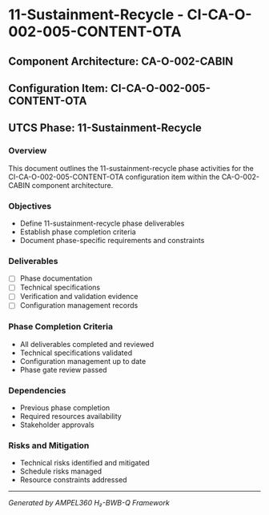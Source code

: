 # 11-Sustainment-Recycle - CI-CA-O-002-005-CONTENT-OTA

## Component Architecture: CA-O-002-CABIN
## Configuration Item: CI-CA-O-002-005-CONTENT-OTA
## UTCS Phase: 11-Sustainment-Recycle

### Overview
This document outlines the 11-sustainment-recycle phase activities for the CI-CA-O-002-005-CONTENT-OTA configuration item within the CA-O-002-CABIN component architecture.

### Objectives
- Define 11-sustainment-recycle phase deliverables
- Establish phase completion criteria
- Document phase-specific requirements and constraints

### Deliverables
- [ ] Phase documentation
- [ ] Technical specifications
- [ ] Verification and validation evidence
- [ ] Configuration management records

### Phase Completion Criteria
- All deliverables completed and reviewed
- Technical specifications validated
- Configuration management up to date
- Phase gate review passed

### Dependencies
- Previous phase completion
- Required resources availability
- Stakeholder approvals

### Risks and Mitigation
- Technical risks identified and mitigated
- Schedule risks managed
- Resource constraints addressed

---
*Generated by AMPEL360 H₂-BWB-Q Framework*

